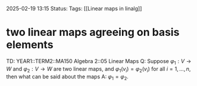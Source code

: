 2025-02-19 13:15
Status: 
Tags: [[Linear maps in linalg]]
# two linear maps agreeing on basis elements

TD: YEAR1::TERM2::MA150 Algebra 2::05 Linear Maps
Q: Suppose $\varphi_1 : V \rightarrow W$ and $\varphi_2 : V \rightarrow W$ are two linear maps, and $\varphi_1(v_i) = \varphi_2(v_i)$ for all $i = 1, \ldots, n$, then what can be said about the maps
A: $\varphi_1 = \varphi_2$.
<!--ID: 1739974134032-->
